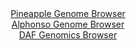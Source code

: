 <div id="Pineapple_Genome_Browser" align="center">
  <a href="https://igv.org/app/?sessionURL=blob:zZNdb9owGIX_i6VWmxQS5wNCIqEJWtYiaMuAlI.qikziBK.JHWwnKSD..1y0aTerVC42TfKF_cr2e87x4wOoMBeEUeADSzebumkCDYgNq6coLzJ8j3IsgJ.gTGANcJxgjmmEgX8ACRISBZOROrmRshC.YRBZNHJEU6YLW0c52jOKaqFHLDeuWJahNeNIMi6MHkcVM0haNWq8RkWhq9623jRiJJGBsmLDqGBGgWka1uq.8FcpTDFlOQ7zMpPkJCBUepTGWE_Ql.582o0iLMQQ7wZxpzscdB_tfrC6aV2tgofbedCaX05JSpEsOe6s.nt3MbubPdYXVu.qYt.WQzEMUnZ3HTwMLuzry_5rQTgWHdM127Zr2p6noiE0xq__k2s1yJnO8bqPxy_18lako_2sl08mq._ulA2mLnvH91EDGYtKRQKINtz1TajZsKU1rVbjbWq2NQjf0uGMAP_pWQOSo.hFbX86ALkrFC9A4G15QkcDjMeYA7_hQeianmc1HdeBnmcetQMoefb3ov0aTDwXWl3LaoUJyaSCOQ4FLYSOKNWrKNHT_ZlZIrhsO4HT68tNWS6G1sSdWTdj6PSj7rsMqdan51NGP6Lon1D3ESG6XJ.LmvpaI5cl050TRNYo2i6GqxGKx1vpuVX7DwE5ECq754WTMJ4jqfarilr.5K1CnCAqVaEigqxJRuRurnJkNfBNy1bYgohlTHEIeLr.BDWomU34.Tee9vH5.AM-">Pineapple Genome Browser</a>
</div>
<div id="Alphonso_Genome_Browser" align="center">
  <a href="https://igv.org/app/?sessionURL=blob:zZNdb5swGEb_i6VWm0QAQwIFqZrSNP3.SlKSNVWFDBjiFmxqO9A2yn_fm2rTblapudg0CSH8ysDzHA4r1FCpmOAoRI6JeybGyEBqIdoJqeqSXpGKKhTmpFTUQJLmVFKeUhSuUE6UJtH4Au5caF2r0LKYrjsV4YUwlWuSirwJTlplpqKyBqIsSSIk0UIq60CSRlisaDotTUhdm_Bu1.xZGdHEImW9EFwJq6a8iFt4XvxrFBeUi4rG1bLU7D1ADHkgY2bm5Ft_NumnKVXqnL6eZvv989P.1B1G82NvMI.uT2aRN9udsIITvZR0f8c5yq5uq.fx_HI0Gkxfpkm3e5xGdxd0xzlooh33cHf4UjNJ1T728Z7rY3cvADiMZ_Tlf.oNB9uye3R.Yz_dBF47mD8dPnan0BhwDP279iwaT7ofdF8bqBTpEnxA6UL6IbYN1_aMnuN1Npd4z7DtDSEpGArvHwykJUmfYPv9CunXGqxBij4v3wUykJAZlSjsBLbt4yBwel2_awcBXhsrtJTl38N7FI0D33b6juPFOSs1KJ3FitfKJJybTZqbxduWPNMTwOf5bKSSy2oCNDfr8XecjyIHSpwO_0Q0sIECBHj_kFD3M7n.iX.fCWLqZFvpGj6km39r0LuF89n19dujagWeTRy27PeKDxFthycXsiIa9sMElj.9a4hkhGsYNEyxhJVMv86ApGhRiB0X9EWpKAX4iGSRfLEN28A9..tvTd31w_oH">Alphonso Genome Browser</a>
</div>


<div id="DAF_Genomics_Browser" align="center">
  <a href="https://igv.org/app/?sessionURL=blob:tZHtatswFIbvRbD.sh3LduzaEIa3JVtourEGJzSlhBP7ODa1JEeSlyYh917hdgw2yhh0IAmJ8_G.Os.J_ECpasFJQjyHDh1KiUVUJfZzYG2DX4GhIkkJjUKLSCxRIs.RJCdSgtKQ3cxMZaV1q5LBoIDS3iIXrM6Vo3wHWluJTldoUm3PAQZHwWGvnFwwk6xhAE1bCa7EAPIclbLdQYt8u96DOX7G1n1LXLOu0XWvujYmjLHCKcG4rXmBj38x8h.Uzarfp8t52tdf4WFajNKrabrwx9nqc_hxlX37sszC5cW83nLQncQRTB92h0l02GaziPKcf5gd6WwcIg..v_M_XYwf21qiGtGIXvoR9T2PnC3SiLwzCEheSZrQwIq8S8sLAvvl6g9DMwMpapLc3VtES8gfTPrdiehDa0ARhbuuZ2YRIQuUJLFj141oHHvDIArcOKZn60Q62bwxyUl2E0eul3pe6GyAGf2ybvrxGaE_g2.F8bfOZv8rpuWku.Wbxe4YlptsmC3G2fWGwfXqtlavYLLIq98qhWSgTej5.QIFGqPGkOtfVPzz_fkJ">DAF Genomics Browser</a>
</div>
